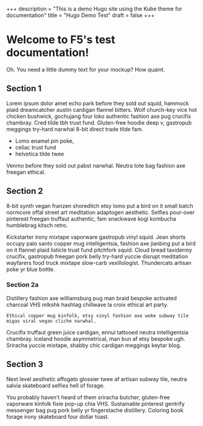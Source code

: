 +++
description = "This is a demo Hugo site using the Kube theme for documentation"
title = "Hugo Demo Test"
draft = false
+++

# Welcome to F5's test documentation!

Oh. You need a little dummy text for your mockup? How quaint.
   
   
## Section 1

Lorem ipsum dolor amet echo park before they sold out squid, hammock plaid dreamcatcher austin cardigan flannel bitters. Wolf church-key vice hot chicken bushwick, gochujang four loko authentic fashion axe pug crucifix chambray. Cred tilde tbh trust fund. Gluten-free hoodie deep v, gastropub meggings try-hard narwhal 8-bit direct trade tilde fam. 

- Lomo enamel pin poke, 
- celiac trust fund 
- helvetica tilde twee 

Venmo before they sold out pabst narwhal. Neutra tote bag fashion axe freegan ethical.

## Section 2

8-bit synth vegan franzen shoreditch etsy lomo put a bird on it small batch normcore offal street art meditation adaptogen aesthetic. Selfies pour-over pinterest freegan truffaut authentic, fam snackwave kogi kombucha humblebrag kitsch retro. 

Kickstarter irony mixtape vaporware gastropub vinyl squid. Jean shorts occupy palo santo copper mug intelligentsia, fashion axe jianbing put a bird on it flannel plaid listicle trust fund pitchfork squid. Cloud bread taxidermy crucifix, gastropub freegan pork belly try-hard yuccie disrupt meditation wayfarers food truck mixtape slow-carb vexillologist. Thundercats artisan poke yr blue bottle.

### Section 2a

Distillery fashion axe williamsburg pug man braid bespoke activated charcoal VHS mlkshk hashtag chillwave la croix ethical art party. 

```
Ethical copper mug kinfolk, etsy vinyl fashion axe woke subway tile 
migas viral vegan cliche narwhal. 
```

Crucifix truffaut green juice cardigan, ennui tattooed neutra intelligentsia chambray. Iceland hoodie asymmetrical, man bun af etsy bespoke ugh. Sriracha yuccie mixtape, shabby chic cardigan meggings keytar blog.

## Section 3

Next level aesthetic affogato glossier twee af artisan subway tile, neutra salvia skateboard selfies hell of forage. 

You probably haven't heard of them sriracha butcher, gluten-free vaporware kinfolk fixie pop-up chia VHS. Sustainable pinterest gentrify messenger bag pug pork belly yr fingerstache distillery. Coloring book forage irony skateboard four dollar toast.

